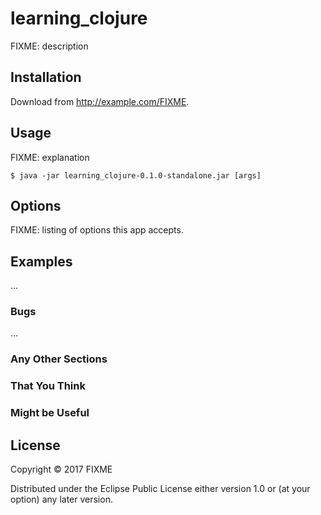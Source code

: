 # learning_clojure

FIXME: description

## Installation

Download from http://example.com/FIXME.

## Usage

FIXME: explanation

    $ java -jar learning_clojure-0.1.0-standalone.jar [args]

## Options

FIXME: listing of options this app accepts.

## Examples

...

### Bugs

...

### Any Other Sections
### That You Think
### Might be Useful

## License

Copyright © 2017 FIXME

Distributed under the Eclipse Public License either version 1.0 or (at
your option) any later version.
